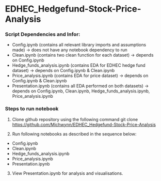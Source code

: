 # EDHEC_Hedgefund-Stock-Price-Analysis

### Script Dependencies and Infor: 
- Config.ipynb (contains all relevant library imports and assumptions made) -> does not have any notebook dependency to run
- Clean.ipynb (contains two clean function for each dataset) -> depends on Config.ipynb
- Hedge_funds_analysis.ipynb (contains EDA for EDHEC hedge fund dataset) -> depends on Config.ipynb & Clean.ipynb
- Price_analysis.ipynb (contains EDA for price dataset) -> depends on Config.ipynb & Clean.ipynb
- Presentation.ipynb (contains all EDA performed on both datasets) -> depends on Config.ipynb, Clean.ipynb, Hedge_funds_analysis.ipynb, Price_analysis.ipynb

### Steps to run notebook
1) Clone github repository using the following command 
   git clone https://github.com/Michwynn/EDHEC_Hedgefund-Stock-Price-Analysis

2) Run following notebooks as described in the sequence below:
  - Config.ipynb
  - Clean.ipynb
  - Hedge_funds_analysis.ipynb
  - Price_analysis.ipynb
  - Presentation.ipynb

3) View Presentation.ipynb for analysis and visualisations.
